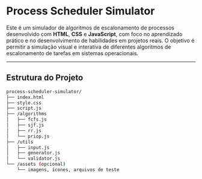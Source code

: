 # Process Scheduler Simulator

Este é um simulador de algoritmos de escalonamento de processos desenvolvido com **HTML**, **CSS** e **JavaScript**, com foco no aprendizado prático e no desenvolvimento de habilidades em projetos reais. O objetivo é permitir a simulação visual e interativa de diferentes algoritmos de escalonamento de tarefas em sistemas operacionais.

---

## Estrutura do Projeto

```bash
process-scheduler-simulator/
├── index.html
├── style.css
├── script.js
├── /algorithms
│   ├── fcfs.js
│   ├── sjf.js
│   ├── rr.js
│   └── priop.js
├── /utils
│   ├── input.js
│   ├── generator.js
│   └── validator.js
└── /assets (opcional)
    └── imagens, ícones, arquivos de teste
